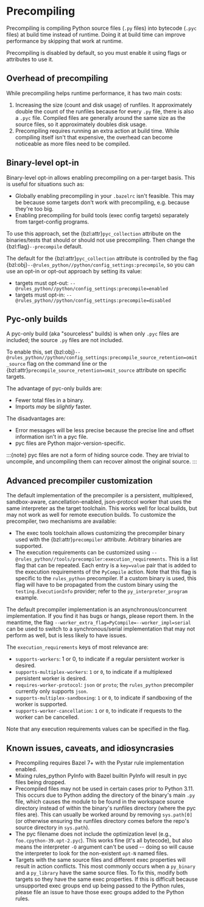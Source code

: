 # Precompiling

Precompiling is compiling Python source files (`.py` files) into bytecode
(`.pyc` files) at build time instead of runtime. Doing it at build time can
improve performance by skipping that work at runtime.

Precompiling is disabled by default, so you must enable it using flags or
attributes to use it.

## Overhead of precompiling

While precompiling helps runtime performance, it has two main costs:
1. Increasing the size (count and disk usage) of runfiles. It approximately
   double the count of the runfiles because for every `.py` file, there is also
   a `.pyc` file. Compiled files are generally around the same size as the
   source files, so it approximately doubles disk usage.
2. Precompiling requires running an extra action at build time. While
   compiling itself isn't that expensive, the overhead can become noticeable
   as more files need to be compiled.

## Binary-level opt-in

Binary-level opt-in allows enabling precompiling on a per-target basis. This is
useful for situations such as:

* Globally enabling precompiling in your `.bazelrc` isn't feasible. This may
  be because some targets don't work with precompiling, e.g. because they're too
  big.
* Enabling precompiling for build tools (exec config targets) separately from
  target-config programs.

To use this approach, set the {bzl:attr}`pyc_collection` attribute on the
binaries/tests that should or should not use precompiling. Then change the
{bzl:flag}`--precompile` default.

The default for the {bzl:attr}`pyc_collection` attribute is controlled by the flag
{bzl:obj}`--@rules_python//python/config_settings:precompile`, so you
can use an opt-in or opt-out approach by setting its value:
* targets must opt-out: `--@rules_python//python/config_settings:precompile=enabled`
* targets must opt-in: `--@rules_python//python/config_settings:precompile=disabled`

## Pyc-only builds

A pyc-only build (aka "sourceless" builds) is when only `.pyc` files are
included; the source `.py` files are not included.

To enable this, set
{bzl:obj}`--@rules_python//python/config_settings:precompile_source_retention=omit_source`
flag on the command line or the {bzl:attr}`precompile_source_retention=omit_source`
attribute on specific targets.

The advantage of pyc-only builds are:
* Fewer total files in a binary.
* Imports _may_ be _slightly_ faster.

The disadvantages are:
* Error messages will be less precise because the precise line and offset
  information isn't in a pyc file.
* pyc files are Python major-version-specific.

:::{note}
pyc files are not a form of hiding source code. They are trivial to uncompile,
and uncompiling them can recover almost the original source.
:::

## Advanced precompiler customization

The default implementation of the precompiler is a persistent, multiplexed,
sandbox-aware, cancellation-enabled, json-protocol worker that uses the same
interpreter as the target toolchain. This works well for local builds, but may
not work as well for remote execution builds. To customize the precompiler, two
mechanisms are available:

* The exec tools toolchain allows customizing the precompiler binary used with
  the {bzl:attr}`precompiler` attribute. Arbitrary binaries are supported.
* The execution requirements can be customized using
  `--@rules_python//tools/precompiler:execution_requirements`. This is a list
  flag that can be repeated. Each entry is a `key=value` pair that is added to the
  execution requirements of the `PyCompile` action. Note that this flag
  is specific to the `rules_python` precompiler. If a custom binary is used,
  this flag will have to be propagated from the custom binary using the
  `testing.ExecutionInfo` provider; refer to the `py_interpreter_program` example.

The default precompiler implementation is an asynchronous/concurrent
implementation. If you find it has bugs or hangs, please report them. In the
meantime, the flag `--worker_extra_flag=PyCompile=--worker_impl=serial` can
be used to switch to a synchronous/serial implementation that may not perform
as well, but is less likely to have issues.

The `execution_requirements` keys of most relevance are:
* `supports-workers`: 1 or 0, to indicate if a regular persistent worker is
  desired.
* `supports-multiplex-workers`: `1` or `0`, to indicate if a multiplexed persistent
  worker is desired.
* `requires-worker-protocol`: `json` or `proto`; the `rules_python` precompiler
  currently only supports `json`.
* `supports-multiplex-sandboxing`: `1` or `0`, to indicate if sandboxing of the
  worker is supported.
* `supports-worker-cancellation`: `1` or `0`, to indicate if requests to the worker
  can be cancelled.

Note that any execution requirements values can be specified in the flag.

## Known issues, caveats, and idiosyncrasies

* Precompiling requires Bazel 7+ with the Pystar rule implementation enabled.
* Mixing rules_python PyInfo with Bazel builtin PyInfo will result in pyc files
  being dropped.
* Precompiled files may not be used in certain cases prior to Python 3.11. This
  occurs due to Python adding the directory of the binary's main `.py` file, which
  causes the module to be found in the workspace source directory instead of
  within the binary's runfiles directory (where the pyc files are). This can
  usually be worked around by removing `sys.path[0]` (or otherwise ensuring the
  runfiles directory comes before the repo's source directory in `sys.path`).
* The pyc filename does not include the optimization level (e.g.,
  `foo.cpython-39.opt-2.pyc`). This works fine (it's all bytecode), but also
  means the interpreter `-O` argument can't be used -- doing so will cause the
  interpreter to look for the non-existent `opt-N` named files.
* Targets with the same source files and different exec properties will result
  in action conflicts. This most commonly occurs when a `py_binary` and
  a `py_library` have the same source files. To fix this, modify both targets so
  they have the same exec properties. If this is difficult because unsupported
  exec groups end up being passed to the Python rules, please file an issue
  to have those exec groups added to the Python rules.
